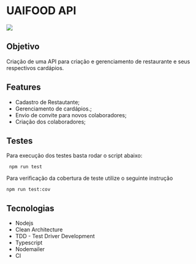

# UAIFOOD API

![](https://is1-ssl.mzstatic.com/image/thumb/Purple124/v4/3f/58/94/3f589458-9a3f-9a81-ccea-c057a4ae7539/source/60x60bb.jpg)

## Objetivo

Criação de uma API para criação e gerenciamento de restaurante e seus respectivos cardápios. 

## Features

- Cadastro de Restautante;
- Gerenciamento de cardápios.;
- Envio de convite para novos colaboradores;
- Criação dos colaboradores;

## Testes

Para execução dos testes basta rodar o script abaixo:

` npm run test` 

 Para verificação da cobertura de teste utilize o seguinte instrução 
 
 `npm run test:cov`

## Tecnologias

- Nodejs
- Clean Architecture
- TDD - Test Driver Development
- Typescript
- Nodemailer
- CI
